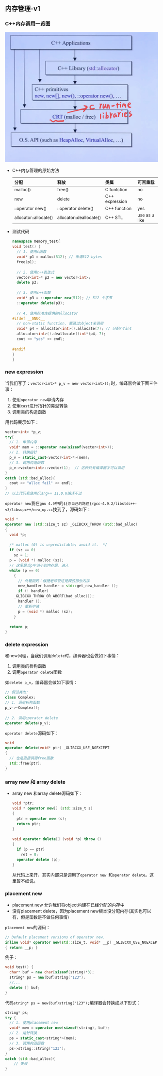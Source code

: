 ## 内存管理-v1

### C++内存调用一览图

![image-20200301122728026](assets/image-20200301122728026.png)

* C++内存管理的原始方法

  | 分配                     | 释放                       | 类属           | 可否重载      |
  | ------------------------ | -------------------------- | -------------- | ------------- |
  | malloc()                 | free()                     | C funtction    | no            |
  | new                      | delete                     | C++ expression | no            |
  | ::operator new()         | ::operator delete()        | C++ function   | yes           |
  | allocator<T>::allocate() | allocator<T>::deallocate() | C++ STL        | use as u like |

* 测试代码

  ```cpp
  namespace memory_test{
  void test() {
    // 1. 使用c函数
    void* p1 = malloc(512); // 申请512 bytes
    free(p1);
  
    // 2. 使用c++表达式
    vector<int>* p2 = new vector<int>;
    delete p2;
  
    // 3. 使用c++函数
    void* p3 = ::operator new(512); // 512 个字节
    ::operator delete(p3);
  
    // 4. 使用标准库提供的allocator
  #ifdef __GNUC__
    // non-static function, 要通过object来调用
    void* p4 = allocator<int>().allocate(7); // 分配7个int
    allocator<int>().deallocate((int*)p4, 7);
    cout << "yes" << endl;
  
  #endif
  }
  }
  ```



### new expression

当我们写了：`vector<int>* p_v = new vector<int>();`时，编译器会做下面三件事：

1. 使用`operator new`申请内存
2. 使用`cast`进行指针的类型转换
3. 调用类的构造函数

用代码展示如下：

```cpp
vector<int> *p_v;
try{
  // 1. 申请内存
  void* mem = ::operator new(sizeof(vector<int>));
  // 2. 转换指针
  p_v = static_cast<vector<int>*>(mem);
  // 3. 调用构造函数
  p_v->vector<int>::vector(1);  // 这种只有编译器才可以调用
}
catch (std::bad_alloc){
  cout << "alloc fail" << endl;
}
// 以上代码我使用clang++ 11.0.0编译不过
```

`operator new`我在`gnu 4.9`中的`${你自己的路径}/gcc-4.9.2/libstdc++-v3/libsupc++/new_op.cc`找到了，源码如下： 

```cpp
void *
operator new (std::size_t sz) _GLIBCXX_THROW (std::bad_alloc)
{
  void *p;

  /* malloc (0) is unpredictable; avoid it.  */
  if (sz == 0)
    sz = 1;
  p = (void *) malloc (sz);
  // 这里是当p申请不到内存是，进入
  while (p == 0)
    {
      // 处理函数：候捷老师说这是释放部分内存
      new_handler handler = std::get_new_handler ();
      if (! handler)
	_GLIBCXX_THROW_OR_ABORT(bad_alloc());
      handler ();
      // 重新申请
      p = (void *) malloc (sz);
    }

  return p;
}
```

### delete expression

和new同理，当我们调用`delete`时，编译器也会做如下事情：

1. 调用类的析构函数
2. 调用`operator delete`函数

如`delete p_v`，编译器会做如下事情：

```cpp
// 假设类为:
class Complex;
// 1. 调用析构函数
p_v->~Complex();

// 2. 调用operator delete
operator delete(p_v);
```

`operator delete`源码如下：

```cpp
void
operator delete(void* ptr) _GLIBCXX_USE_NOEXCEPT
{
  // 也是直接调用free函数
  std::free(ptr);
}
```

### array new 和 array delete

* array new 和array delete源码如下：

  ```cpp
  void *ptr;
  void * operator new[] (std::size_t s)
  {
    ptr = operator new (s);
    return ptr;
  }
  
  void operator delete[] (void *p) throw ()
  {
    if (p == ptr)
      ret = 0;
    operator delete (p);
  }
  ```

  从代码上来开，其实内部只是调用了`operator new `和`operator delete`。这里暂不细说。

### placement new

* placement new 允许我们将object构建在已经分配的内存中
* 没有placement delete，因为placement new根本没分配内存(其实也可以有，但是函数是不做任何事情)

`placememt new`的源码：

```cpp
// Default placement versions of operator new.
inline void* operator new(std::size_t, void* __p) _GLIBCXX_USE_NOEXCEPT
{ return __p; }
```

例子：

```cpp
void test() {
  char* buf = new char[sizeof(string)*3];
  string* ps = new(buf)string("123");
  //...
  delete [] buf;
}
```

代码`string* ps = new(buf)string("123");`编译器会转换成以下形式：

```cpp
string* ps;
try {
  // 1. 使用placement new
  void* mem = operator new(sizeof(string), buf);
  // 2. 指针转换
  ps = static_cast<string*>(mem);
  // 3. 调用构造函数
  ps->string::string("123");
}
catch (std::bad_alloc){
 	// 失败
}
```

